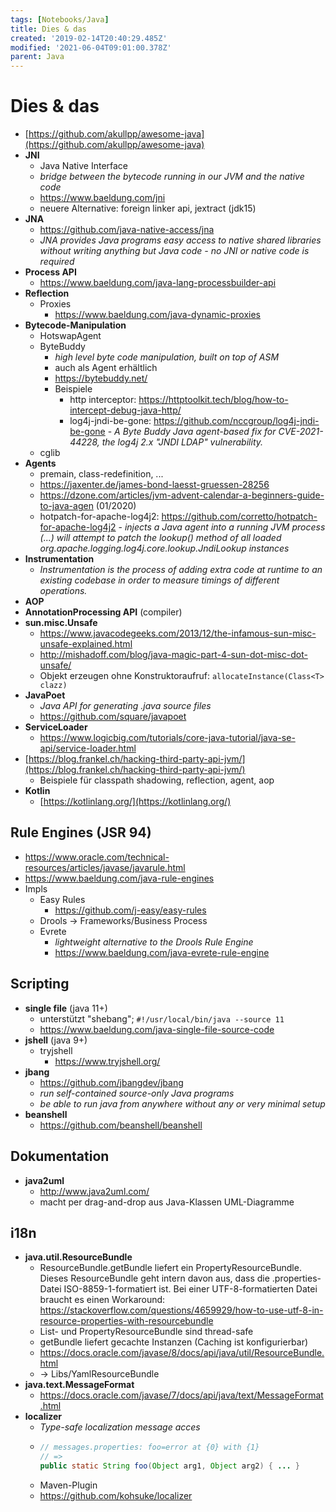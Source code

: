```yaml
---
tags: [Notebooks/Java]
title: Dies & das
created: '2019-02-14T20:40:29.485Z'
modified: '2021-06-04T09:01:00.378Z'
parent: Java
---
```


# Dies & das
- [https://github.com/akullpp/awesome-java](https://github.com/akullpp/awesome-java)
- **JNI**
  - Java Native Interface
  - *bridge between the bytecode running in our JVM and the native code*
  - https://www.baeldung.com/jni
  - neuere Alternative: foreign linker api, jextract (jdk15)
- **JNA**
  - https://github.com/java-native-access/jna
  - *JNA provides Java programs easy access to native shared libraries without writing anything but Java code - no JNI or native code is required*
- **Process API**
  - https://www.baeldung.com/java-lang-processbuilder-api
- **Reflection**
  - Proxies
    - https://www.baeldung.com/java-dynamic-proxies
- **Bytecode-Manipulation**
  - HotswapAgent
  - ByteBuddy
    - *high level byte code manipulation, built on top of ASM*
    - auch als Agent erhältlich
    - https://bytebuddy.net/
    - Beispiele
      - http interceptor: https://httptoolkit.tech/blog/how-to-intercept-debug-java-http/
      - log4j-jndi-be-gone: https://github.com/nccgroup/log4j-jndi-be-gone - *A Byte Buddy Java agent-based fix for CVE-2021-44228, the log4j 2.x "JNDI LDAP" vulnerability.*
  - cglib
- **Agents**
  - premain, class-redefinition, ...
  - https://jaxenter.de/james-bond-laesst-gruessen-28256
  - https://dzone.com/articles/jvm-advent-calendar-a-beginners-guide-to-java-agen (01/2020)
  - hotpatch-for-apache-log4j2: https://github.com/corretto/hotpatch-for-apache-log4j2 - *injects a Java agent into a running JVM process (...) will attempt to patch the lookup() method of all loaded org.apache.logging.log4j.core.lookup.JndiLookup instances*
- **Instrumentation**
  - *Instrumentation is the process of adding extra code at runtime to an existing codebase in order to measure timings of different operations.*
- **AOP**
- **AnnotationProcessing API** (compiler)
- **sun.misc.Unsafe**
  - https://www.javacodegeeks.com/2013/12/the-infamous-sun-misc-unsafe-explained.html
  - http://mishadoff.com/blog/java-magic-part-4-sun-dot-misc-dot-unsafe/
  - Objekt erzeugen ohne Konstruktoraufruf: `allocateInstance(Class<T> clazz)`
- **JavaPoet**
  - *Java API for generating .java source files*
  - https://github.com/square/javapoet
- **ServiceLoader**
  - https://www.logicbig.com/tutorials/core-java-tutorial/java-se-api/service-loader.html
- [https://blog.frankel.ch/hacking-third-party-api-jvm/](https://blog.frankel.ch/hacking-third-party-api-jvm/)
  - Beispiele für classpath shadowing, reflection, agent, aop
- **Kotlin**
  - [https://kotlinlang.org/](https://kotlinlang.org/)


## Rule Engines (JSR 94)
- https://www.oracle.com/technical-resources/articles/javase/javarule.html
- https://www.baeldung.com/java-rule-engines
- Impls
  - Easy Rules
    - https://github.com/j-easy/easy-rules
  - Drools → Frameworks/Business Process
  - Evrete
    - *lightweight alternative to the Drools Rule Engine*
    - <https://www.baeldung.com/java-evrete-rule-engine>


## Scripting
- **single file** (java 11+)
  - unterstützt "shebang"; `#!/usr/local/bin/java --source 11`
  - https://www.baeldung.com/java-single-file-source-code
- **jshell** (java 9+)
  - tryjshell
    - https://www.tryjshell.org/
- **jbang**
  - https://github.com/jbangdev/jbang
  - *run self-contained source-only Java programs*
  - *be able to run java from anywhere without any or very minimal setup*
- **beanshell**
  - https://github.com/beanshell/beanshell


## Dokumentation
- **java2uml**
  - http://www.java2uml.com/
  - macht per drag-and-drop aus Java-Klassen UML-Diagramme


## i18n
- **java.util.ResourceBundle**
  - ResourceBundle.getBundle liefert ein PropertyResourceBundle. Dieses ResourceBundle geht intern davon aus, dass die .properties-Datei
    ISO-8859-1-formatiert ist. Bei einer UTF-8-formatierten Datei braucht es einen Workaround: https://stackoverflow.com/questions/4659929/how-to-use-utf-8-in-resource-properties-with-resourcebundle
  - List- und PropertyResourceBundle sind thread-safe
  - getBundle liefert gecachte Instanzen (Caching ist konfigurierbar)
  - https://docs.oracle.com/javase/8/docs/api/java/util/ResourceBundle.html
  - → Libs/YamlResourceBundle
- **java.text.MessageFormat**
  - https://docs.oracle.com/javase/7/docs/api/java/text/MessageFormat.html
- **localizer**
  - *Type-safe localization message acces*
  - ```java
    // messages.properties: foo=error at {0} with {1}
    // =>
    public static String foo(Object arg1, Object arg2) { ... }
    ```
  - Maven-Plugin
  - https://github.com/kohsuke/localizer
